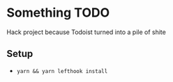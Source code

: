 # Something TODO

Hack project because Todoist turned into a pile of shite

## Setup

- `yarn && yarn lefthook install`
